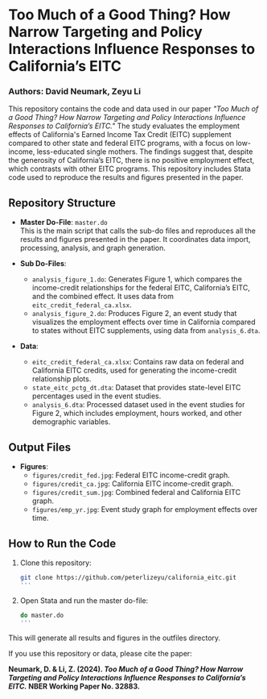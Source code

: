 # Too Much of a Good Thing? How Narrow Targeting and Policy Interactions Influence Responses to California’s EITC

### Authors: David Neumark, Zeyu Li  
This repository contains the code and data used in our paper _"Too Much of a Good Thing? How Narrow Targeting and Policy Interactions Influence Responses to California’s EITC."_ The study evaluates the employment effects of California's Earned Income Tax Credit (EITC) supplement compared to other state and federal EITC programs, with a focus on low-income, less-educated single mothers. The findings suggest that, despite the generosity of California’s EITC, there is no positive employment effect, which contrasts with other EITC programs. This repository includes Stata code used to reproduce the results and figures presented in the paper.

## Repository Structure

- **Master Do-File**: `master.do`  
  This is the main script that calls the sub-do files and reproduces all the results and figures presented in the paper. It coordinates data import, processing, analysis, and graph generation.
  
- **Sub Do-Files**:
  - `analysis_figure_1.do`: Generates Figure 1, which compares the income-credit relationships for the federal EITC, California’s EITC, and the combined effect. It uses data from `eitc_credit_federal_ca.xlsx`.
  - `analysis_figure_2.do`: Produces Figure 2, an event study that visualizes the employment effects over time in California compared to states without EITC supplements, using data from `analysis_6.dta`.
  
- **Data**:
  - `eitc_credit_federal_ca.xlsx`: Contains raw data on federal and California EITC credits, used for generating the income-credit relationship plots.
  - `state_eitc_pctg_dt.dta`: Dataset that provides state-level EITC percentages used in the event studies.
  - `analysis_6.dta`: Processed dataset used in the event studies for Figure 2, which includes employment, hours worked, and other demographic variables.

## Output Files

- **Figures**:
  - `figures/credit_fed.jpg`: Federal EITC income-credit graph.
  - `figures/credit_ca.jpg`: California EITC income-credit graph.
  - `figures/credit_sum.jpg`: Combined federal and California EITC graph.
  - `figures/emp_yr.jpg`: Event study graph for employment effects over time.

## How to Run the Code
1. Clone this repository:
   ```bash
   git clone https://github.com/peterlizeyu/california_eitc.git
   '''

2. Open Stata and run the master do-file:
   ```bash
   do master.do
   '''
This will generate all results and figures in the outfiles directory.

If you use this repository or data, please cite the paper:

**Neumark, D. & Li, Z. (2024). _Too Much of a Good Thing? How Narrow Targeting and Policy Interactions Influence Responses to California’s EITC._ NBER Working Paper No. 32883.**


